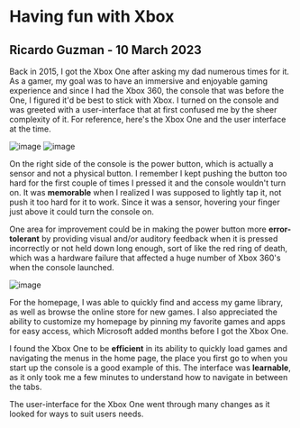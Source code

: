# Having fun with Xbox

## Ricardo Guzman - 10 March 2023

Back in 2015, I got the Xbox One after asking my dad numerous times for it. As a gamer, my goal was to have an immersive and enjoyable gaming experience and since I had the Xbox 360, the console that was before the One, I figured it'd be best to stick with Xbox. I turned on the console and was greeted with a user-interface that at first confused me by the sheer complexity of it. For reference, here's the Xbox One and the user interface at the time. 

![image](https://encrypted-tbn0.gstatic.com/images?q=tbn:ANd9GcTyRPIP1cMQCAdewy0akNZoEnZxggQArn-Amg&usqp=CAU)
![image](https://www.justpushstart.com/wp-content/uploads/2015/09/Xbox-One-November-Dashboard.jpg)

On the right side of the console is the power button, which is actually a sensor and not a physical button. I remember I kept pushing the button too hard for the first couple of times I pressed it and the console wouldn't turn on. It was **memorable** when I realized I was supposed to lightly tap it, not push it too hard for it to work. Since it was a sensor, hovering your finger just above it could turn the console on. 

One area for improvement could be in making the power button more **error-tolerant** by providing visual and/or auditory feedback when it is pressed incorrectly or not held down long enough, sort of like the red ring of death, which was a hardware failure that affected a huge number of Xbox 360's when the console launched.

![image](https://i.ytimg.com/vi/3dqMeb0NdmQ/maxresdefault.jpg)

For the homepage, I was able to quickly find and access my game library, as well as browse the online store for new games. I also appreciated the ability to customize my homepage by pinning my favorite games and apps for easy access, which Microsoft added months before I got the Xbox One.

I found the Xbox One to be **efficient** in its ability to quickly load games and navigating the menus in the home page, the place you first go to when you start up the console is a good example of this. The interface was **learnable**, as it only took me a few minutes to understand how to navigate in between the tabs.

The user-interface for the Xbox One went through many changes as it looked for ways to suit users needs. 
